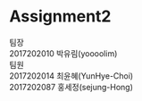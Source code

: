Assignment2
===================================
팀장  
2017202010 박유림(yoooolim)  
팀원  
2017202014 최윤혜(YunHye-Choi)  
2017202087 홍세정(sejung-Hong)  
